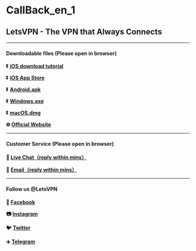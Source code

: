 # CallBack_en_1
## LetsVPN - The VPN that Always Connects #
- - - -
#### Downloadable files (Please open in browser)

**:arrow_double_down: [iOS download tutorial](https://lets-contact.onelink.me/0dzS/3my1vynb)** 

**:arrow_double_down: [iOS App Store](https://lets-contact.onelink.me/0dzS/5zggrqgp)**

**:arrow_double_down: [Android.apk](https://lets-contact.onelink.me/0dzS/i809x9ah)**

**:arrow_double_down: [Windows.exe](https://lets-contact.onelink.me/0dzS/rin2hr10)**

**:arrow_double_down: [macOS.dmg](https://lets-contact.onelink.me/0dzS/ec04g6tl)**

**:globe_with_meridians: [Official Website](https://lets-contact.onelink.me/0dzS/kf8su4wr)** 

- - - -
#### Customer Service (Please open in browser)

**:speech_balloon: [Live Chat（reply within mins）](https://u.z8n.net/AHbQ0a)**

**:e-mail: [Email（reply within mins）](mailto:letsvpn@rbox.me)**

- - - -
#### Follow us @LetsVPN
**:couple: [Facebook](https://www.facebook.com/letsvpn/)** 

**:camera: [Instagram](https://www.instagram.com/letsvpn/)**

**:bird: [Twitter](https://twitter.com/letsvpn)** 

**:airplane: [Telegram](http://t.me/letsvpn11)**
###
